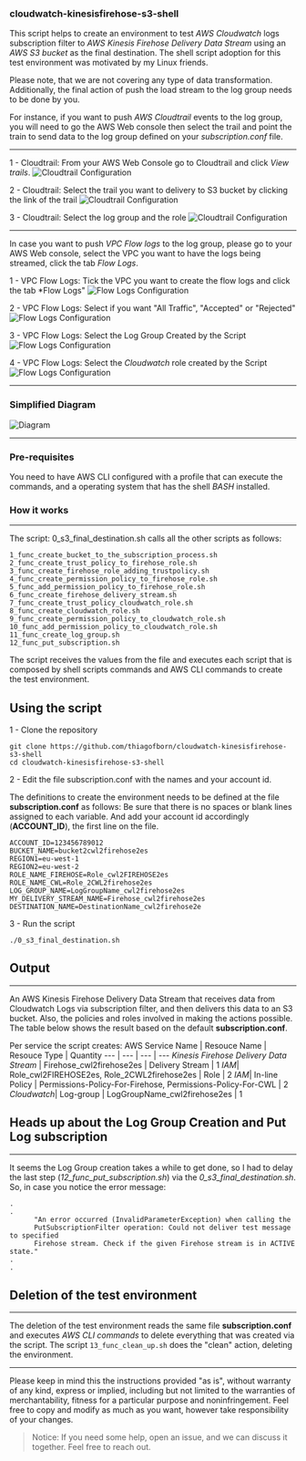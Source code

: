
### cloudwatch-kinesisfirehose-s3-shell
This script helps to create an environment to test *AWS Cloudwatch* logs subscription filter to *AWS Kinesis Firehose Delivery Data Stream* using an *AWS S3 bucket* as the final destination. The shell script adoption for this test environment was motivated by my Linux friends. 

Please note, that we are not covering any type of data transformation. Additionally, the final action of push the load stream to the log group needs to be done by you. 

For instance, if you want to push *AWS Cloudtrail* events to the log group, you will need to go the AWS Web console then select the trail and point the train to send data to the log group defined on your *subscription.conf* file. 

---
 1 - Cloudtrail: From your AWS Web Console go to Cloudtrail and click *View trails*.
![Cloudtrail Configuration](https://github.com/thiagofborn/cloudwatch-kinesisfirehose-s3-shell/blob/master/images/cloudtrail-0.png "Cloudtrail Events")

 2 - Cloudtrail: Select the trail you want to delivery to S3 bucket by clicking the link of the trail
![Cloudtrail Configuration](https://github.com/thiagofborn/cloudwatch-kinesisfirehose-s3-shell/blob/master/images/cloudtrail-1.png "Cloudtrail Events")

3 - Cloudtrail: Select the log group and the role
![Cloudtrail Configuration](https://github.com/thiagofborn/cloudwatch-kinesisfirehose-s3-shell/blob/master/images/cloudtrail-2.png "Cloudtrail Events")

---

In case you want to push *VPC Flow logs* to the log group, please go to your AWS Web console, select the VPC you want to have the logs being streamed, click the tab *Flow Logs*. 

1 - VPC Flow Logs: Tick the VPC you want to create the flow logs and click the tab *Flow Logs"
![Flow Logs Configuration](https://github.com/thiagofborn/cloudwatch-kinesisfirehose-s3-shell/blob/master/images/flow-0.png "VPC Flow Logs")

 2 - VPC Flow Logs: Select if you want "All Traffic", "Accepted" or "Rejected"
![Flow Logs Configuration](https://github.com/thiagofborn/cloudwatch-kinesisfirehose-s3-shell/blob/master/images/flow-1.png "VPC Flow Logs")

 3 - VPC Flow Logs: Select the Log Group Created by the Script
![Flow Logs Configuration](https://github.com/thiagofborn/cloudwatch-kinesisfirehose-s3-shell/blob/master/images/flow-2.png "VPC Flow Logs")

 4 - VPC Flow Logs: Select the *Cloudwatch* role created by the Script
![Flow Logs Configuration](https://github.com/thiagofborn/cloudwatch-kinesisfirehose-s3-shell/blob/master/images/flow-3.png "VPC Flow Logs")

---

### Simplified Diagram

![Diagram](https://github.com/thiagofborn/cloudwatch-kinesisfirehose-s3-shell/blob/master/images/simplified-diagram.png "Diagram is showing VPC and Cloudtrail as options")

---
### Pre-requisites
You need to have AWS CLI configured with a profile that can execute the commands, and a operating system that has the shell *BASH* installed. 

### How it works
---
The script: 0_s3_final_destination.sh calls all the other scripts as follows:

```
1_func_create_bucket_to_the_subscription_process.sh
2_func_create_trust_policy_to_firehose_role.sh
3_func_create_firehose_role_adding_trustpolicy.sh
4_func_create_permission_policy_to_firehose_role.sh
5_func_add_permission_policy_to_firehose_role.sh
6_func_create_firehose_delivery_stream.sh
7_func_create_trust_policy_cloudwatch_role.sh
8_func_create_cloudwatch_role.sh
9_func_create_permission_policy_to_cloudwatch_role.sh
10_func_add_permission_policy_to_cloudwatch_role.sh
11_func_create_log_group.sh
12_func_put_subscription.sh
```

The script receives the values from the file and executes each script that is composed by shell scripts commands and AWS CLI commands to create the test environment. 

## Using the script 
1 - Clone the repository
```
git clone https://github.com/thiagofborn/cloudwatch-kinesisfirehose-s3-shell
cd cloudwatch-kinesisfirehose-s3-shell
```
2 - Edit the file subscription.conf with the names and your account id. 

The definitions to create the environment needs to be defined at the file **subscription.conf** as follows:
Be sure that there is no spaces or blank lines assigned to each variable. And add your account id accordingly (**ACCOUNT_ID**), the first line on the file. 
```
ACCOUNT_ID=123456789012
BUCKET_NAME=bucket2cwl2firehose2es
REGION1=eu-west-1
REGION2=eu-west-2
ROLE_NAME_FIREHOSE=Role_cwl2FIREHOSE2es
ROLE_NAME_CWL=Role_2CWL2firehose2es
LOG_GROUP_NAME=LogGroupName_cwl2firehose2es
MY_DELIVERY_STREAM_NAME=Firehose_cwl2firehose2es
DESTINATION_NAME=DestinationName_cwl2firehose2e
```

3 - Run the script 
```
./0_s3_final_destination.sh 
```

## Output 
---
An AWS Kinesis Firehose Delivery Data Stream that receives data from Cloudwatch Logs via subscription filter, and then delivers this data to an S3 bucket. Also, the policies and roles involved in making the actions possible. The table below shows the result based on the default **subscription.conf**. 

Per service the script creates: 
AWS Service Name | Resouce Name | Resouce Type | Quantity
--- | --- | --- | ---
*Kinesis Firehose Delivery Data Stream* | Firehose_cwl2firehose2es | Delivery Stream | 1
*IAM*| Role_cwl2FIREHOSE2es, Role_2CWL2firehose2es | Role |  2
*IAM*| In-line Policy | Permissions-Policy-For-Firehose, Permissions-Policy-For-CWL | 2
*Cloudwatch*| Log-group | LogGroupName_cwl2firehose2es | 1

## Heads up about the Log Group Creation and Put Log subscription
---
It seems the Log Group creation takes a while to get done, so I had to delay the last step (*12_func_put_subscription.sh*) via the *0_s3_final_destination.sh*. 
So, in case you notice the error message: 
```
.                                                                                 .
      "An error occurred (InvalidParameterException) when calling the 
      PutSubscriptionFilter operation: Could not deliver test message to specified 
      Firehose stream. Check if the given Firehose stream is in ACTIVE state."
.                                                                                 .
```

## Deletion of the test environment 
---
The deletion of the test environment reads the same file **subscription.conf** and executes *AWS CLI commands* to delete everything that was created via the script. The script ```13_func_clean_up.sh``` does the "clean" action, deleting the environment. 

---
Please keep in mind this the instructions provided "as is", without warranty of any kind, express or implied, including but not limited to the warranties of merchantability, fitness for a particular purpose and noninfringement. Feel free to copy and modify as much as you want, however take responsibility of your changes. 

>Notice: If you need some help, open an issue, and we can discuss it together. Feel free to reach out. 





